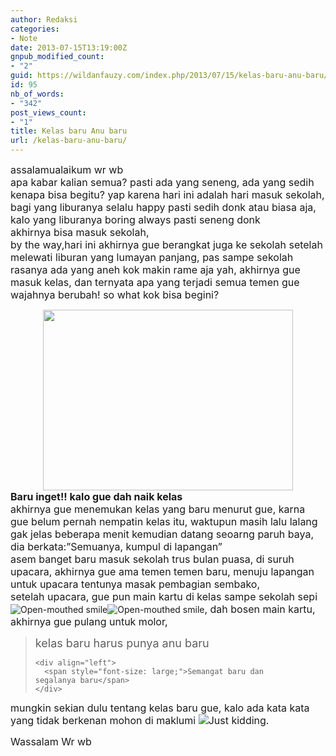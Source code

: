 ```yaml
---
author: Redaksi
categories:
- Note
date: 2013-07-15T13:19:00Z
gnpub_modified_count:
- "2"
guid: https://wildanfauzy.com/index.php/2013/07/15/kelas-baru-anu-baru/
id: 95
nb_of_words:
- "342"
post_views_count:
- "1"
title: Kelas baru Anu baru
url: /kelas-baru-anu-baru/
---
```


<div dir="ltr" style="text-align: left;">
  <span style="font-size: medium;">assalamualaikum wr wb</span><br /> <span style="font-size: medium;">apa kabar kalian semua? pasti ada yang seneng, ada yang sedih kenapa bisa begitu? yap karena hari ini adalah hari masuk sekolah, bagi yang liburanya selalu happy pasti sedih donk atau biasa aja, kalo yang liburanya boring always pasti seneng donk</span><br /> <span style="font-size: medium;">akhirnya bisa masuk sekolah,</span><br /> <span style="font-size: medium;">by the way,hari ini akhirnya gue berangkat juga ke sekolah setelah melewati liburan yang lumayan panjang, pas sampe sekolah rasanya ada yang aneh kok makin rame aja yah, akhirnya gue masuk kelas, dan ternyata apa yang terjadi semua temen gue wajahnya berubah! so what kok bisa begini?</span></p> 
  
  <div align="center">
    <img loading="lazy" src="https://encrypted-tbn1.gstatic.com/images?q=tbn:ANd9GcSBxhd2Mp_9hopvMRg37662vlERIN6f2I5KZlfacJnCQN82Gxy4" width="400" height="289" />
  </div>
  
  <div align="center">
  </div>
  
  <div align="left">
    <span style="font-size: medium;"><strong>Baru inget!! kalo gue dah naik kelas</strong></span>
  </div>
  
  <div align="left">
    <span style="font-size: medium;">akhirnya gue menemukan kelas yang baru menurut gue, karna gue belum pernah nempatin kelas itu, waktupun masih lalu lalang gak jelas beberapa menit kemudian datang seoarng paruh baya, dia berkata:”Semuanya, kumpul di lapangan”</span>
  </div>
  
  <div align="left">
    <span style="font-size: medium;">asem banget baru masuk sekolah trus bulan puasa, di suruh upacara, akhirnya gue ama temen temen baru, menuju lapangan untuk upacara tentunya masak pembagian sembako,</span>
  </div>
  
  <div align="left">
    <span style="font-size: medium;">setelah upacara, gue pun main kartu di kelas sampe sekolah sepi</span>
  </div>
  
  <div align="left">
    <img class="wlEmoticon wlEmoticon-openmouthedsmile" src="https://i2.wp.com/lh3.ggpht.com/-OCv_8ZuL-9E/UeP9a99Q0BI/AAAAAAAAAmk/mN_Ax2rqvZw/wlEmoticon-openmouthedsmile%25255B2%25255D.png?w=768" alt="Open-mouthed smile" data-recalc-dims="1" /><img class="wlEmoticon wlEmoticon-openmouthedsmile" src="https://i2.wp.com/lh3.ggpht.com/-OCv_8ZuL-9E/UeP9a99Q0BI/AAAAAAAAAmk/mN_Ax2rqvZw/wlEmoticon-openmouthedsmile%25255B2%25255D.png?w=768" alt="Open-mouthed smile" data-recalc-dims="1" /><span style="font-size: medium;">, dah bosen main kartu, akhirnya gue pulang untuk molor,</span>
  </div>
  
  <div align="left">
  </div>
  
  <blockquote style="height: 90px; width: 402px;">
    <div align="left">
      <span style="font-size: large;">kelas baru harus punya anu baru </span>
    </div>
    
    <div align="left">
      <span style="font-size: large;">Semangat baru dan segalanya baru</span>
    </div>
  </blockquote>
  
  <p>
    <span style="font-size: medium;">mungkin sekian dulu tentang kelas baru gue, kalo ada kata kata yang tidak berkenan mohon di maklumi <img class="wlEmoticon wlEmoticon-justkidding" src="https://i0.wp.com/lh5.ggpht.com/-74gB5m9pxYw/UeP9e-oqRXI/AAAAAAAAAms/GASNGpdEXpY/wlEmoticon-justkidding%25255B2%25255D.png?w=768" alt="Just kidding" data-recalc-dims="1" />.</span>
  </p>
  
  <p>
    <span style="font-size: medium;">Wassalam Wr wb</span>
  </p>
</div>